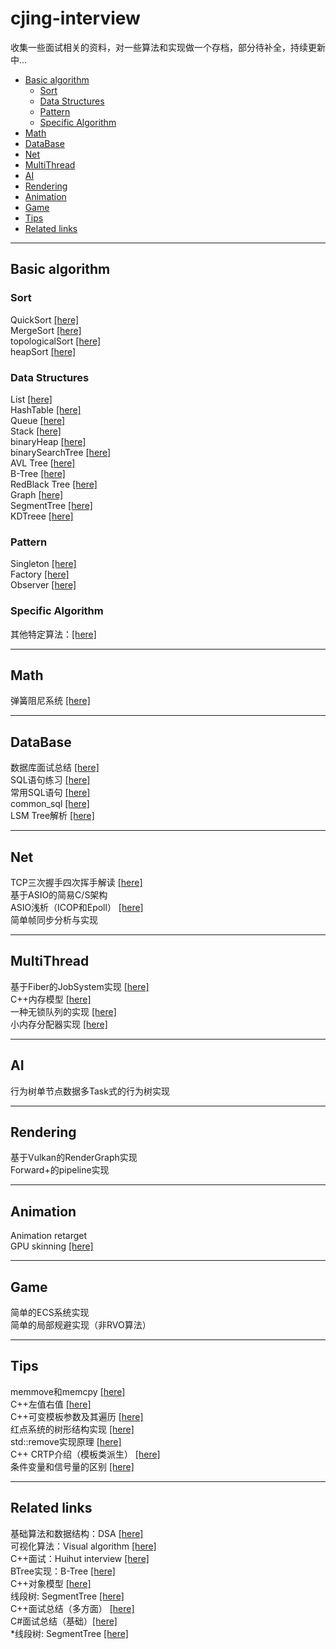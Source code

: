 # cjing-interview
收集一些面试相关的资料，对一些算法和实现做一个存档，部分待补全，持续更新中...  

  - [Basic algorithm](#basic-algorithm)
    - [Sort](#sort)
    - [Data Structures](#data-structures)
    - [Pattern](#pattern)
    - [Specific Algorithm](#specific-algorithm)
  - [Math](#math)
  - [DataBase](#database)
  - [Net](#net)
  - [MultiThread](#multithread)
  - [AI](#ai)
  - [Rendering](#rendering)
  - [Animation](#animation)
  - [Game](#game)
  - [Tips](#tips)
  - [Related links](#related-links)

****
## Basic algorithm
### Sort
QuickSort <a href ="https://github.com/maoxiezhao/cjing-interview/blob/main/src/algorithm/sort/quickSort.h">[here]</a>  
MergeSort <a href ="https://github.com/maoxiezhao/cjing-interview/blob/main/src/algorithm/sort/mergeSort.h">[here]</a>  
topologicalSort <a href ="https://github.com/maoxiezhao/cjing-interview/blob/main/src/algorithm/sort/topologicalSort.h">[here]</a>  
heapSort <a href ="https://github.com/maoxiezhao/cjing-interview/blob/main/src/algorithm/sort/heapSort.h">[here]</a> 

### Data Structures
List <a href ="https://github.com/maoxiezhao/cjing-interview/blob/main/src/algorithm/container/list.h">[here]</a>  
HashTable <a href ="https://github.com/maoxiezhao/cjing-interview/blob/main/src/algorithm/container/hashTable.h">[here]</a>  
Queue <a href ="https://github.com/maoxiezhao/cjing-interview/blob/main/src/algorithm/container/queue.h">[here]</a>  
Stack <a href ="https://github.com/maoxiezhao/cjing-interview/blob/main/src/algorithm/container/stack.h">[here]</a>  
binaryHeap <a href ="https://github.com/maoxiezhao/cjing-interview/blob/main/src/algorithm/container/binaryHeap.h">[here]</a>  
binarySearchTree <a href ="https://github.com/maoxiezhao/cjing-interview/blob/main/src/algorithm/container/binarySearchTree.h">[here]</a>  
AVL Tree <a href ="https://github.com/maoxiezhao/cjing-interview/blob/main/src/algorithm/container/avlTree.h">[here]</a>  
B-Tree <a href ="https://github.com/maoxiezhao/cjing-interview/blob/main/src/algorithm/container/bTree.h.h">[here]</a>  
RedBlack Tree <a href ="https://github.com/maoxiezhao/cjing-interview/blob/main/src/algorithm/container/rbTree.h">[here]</a>  
Graph <a href ="https://github.com/maoxiezhao/cjing-interview/blob/main/src/algorithm/container/graph.h">[here]</a>  
SegmentTree <a href ="https://github.com/maoxiezhao/cjing-interview/blob/main/src/algorithm/container/segmentTree.h">[here]</a>  
KDTreee <a href ="https://github.com/maoxiezhao/cjing-interview/blob/main/src/algorithm/container/kdTree.h">[here]</a>  

### Pattern
Singleton <a href ="https://github.com/maoxiezhao/cjing-interview/blob/main/src/algorithm/pattern/singleton.h">[here]</a>  
Factory <a href ="https://github.com/maoxiezhao/cjing-interview/blob/main/src/algorithm/pattern/factory.h">[here]</a>  
Observer <a href ="https://github.com/maoxiezhao/cjing-interview/blob/main/src/algorithm/pattern/observer.h">[here]</a>  

### Specific Algorithm
其他特定算法：<a href ="https://github.com/maoxiezhao/cjing-interview/blob/main/src/algorithm/other/note.md">[here]</a>  

****
## Math
弹簧阻尼系统 <a href ="https://github.com/maoxiezhao/cjing-interview/blob/main/src/math/spring.h">[here]</a>  

****
## DataBase
数据库面试总结 <a href ="https://blog.csdn.net/lxin_liu/article/details/89328058">[here]</a>  
SQL语句练习 <a href ="https://www.nowcoder.com/ta/sql?from=baidusql&bd_vid=11675627489460984601">[here]</a>  
常用SQL语句 <a href ="https://blog.csdn.net/Ace_2/article/details/85002791">[here]</a>  
common_sql <a href ="https://github.com/maoxiezhao/cjing-interview/blob/main/src/algorithm/db/common_sqls.sql">[here]</a>  
LSM Tree解析  <a href ="https://hzhu212.github.io/posts/2d7c5edb/">[here]</a>  

****
## Net
TCP三次握手四次挥手解读 <a href ="https://mp.weixin.qq.com/s/tH8RFmjrveOmgLvk9hmrkw">[here]</a>   
基于ASIO的简易C/S架构  
ASIO浅析（ICOP和Epoll） <a href ="https://zhuanlan.zhihu.com/p/55503053">[here]</a>   
简单帧同步分析与实现

****
## MultiThread
基于Fiber的JobSystem实现 <a href ="https://github.com/maoxiezhao/cjing-interview/blob/main/docs/Fiber_jobsystem.docx">[here]</a>  
C++内存模型 <a href ="https://github.com/maoxiezhao/cjing-interview/blob/main/src/algorithm/other/C++内存模型.md">[here]</a>  
一种无锁队列的实现 <a href ="https://github.com/maoxiezhao/cjing-interview/blob/main/src/algorithm/container/mpmc_bounded_queue.h">[here]</a>  
小内存分配器实现  <a href ="https://github.com/maoxiezhao/cjing-interview/blob/main/src/algorithm/utils/smallMemAllocator.cpp">[here]</a>  

****
## AI 
行为树单节点数据多Task式的行为树实现

****
## Rendering
基于Vulkan的RenderGraph实现  
Forward+的pipeline实现

****
## Animation
Animation retarget  
GPU skinning <a href ="https://github.com/maoxiezhao/cjing-interview/blob/main/src/animation/gpuSkinning.md">[here]</a>  

****
## Game
简单的ECS系统实现  
简单的局部规避实现（非RVO算法）

****
## Tips 
memmove和memcpy <a href ="https://github.com/maoxiezhao/cjing-interview/blob/main/src/tips/memmove_memcpy.md">[here]</a>   
C++左值右值 <a href ="https://blog.csdn.net/xuwqiang1994/article/details/79924310">[here]</a>  
C++可变模板参数及其遍历 <a href ="https://github.com/maoxiezhao/cjing-interview/blob/main/src/tips/可变模板参数及其遍历.md">[here]</a>   
红点系统的树形结构实现 <a href ="https://zhuanlan.zhihu.com/p/231815818">[here]</a>  
std::remove实现原理 <a href = "https://www.zhihu.com/question/407495201/answer/1346022594">[here]</a>  
C++ CRTP介绍（模板类派生） <a href = "https://zhuanlan.zhihu.com/p/136258767">[here]</a>  
条件变量和信号量的区别 <a href ="https://github.com/maoxiezhao/cjing-interview/blob/main/src/tips/条件变量和信号量的区别.md">[here]</a>   

****
## Related links
基础算法和数据结构：DSA <a href ="https://www.programiz.com/dsa/stack">[here]</a>  
可视化算法：Visual algorithm <a href ="https://visualgo.net/zh">[here]</a>  
C++面试：Huihut interview <a href ="https://github.com/huihut/interview#algorithm">[here]</a>  
BTree实现：B-Tree <a href ="https://www.cnblogs.com/lianzhilei/p/11250589.html">[here]</a>  
C++对象模型 <a href ="https://www.cnblogs.com/QG-whz/p/4909359.html">[here]</a>  
线段树: SegmentTree <a href ="https://blog.csdn.net/zearot/article/details/48299459">[here]</a>  
C++面试总结（多方面） <a href ="https://www.cnblogs.com/QG-whz/p/4909359.html">[here]</a>  
C#面试总结（基础）<a href ="https://zhuanlan.zhihu.com/p/56522099">[here]</a>  
*线段树: SegmentTree <a href ="https://blog.csdn.net/lxin_liu/category_8859795.html">[here]</a>